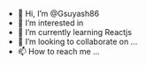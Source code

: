 - 👋 Hi, I’m @Gsuyash86
- 👀 I’m interested in 
- 🌱 I’m currently learning Reactjs
- 💞️ I’m looking to collaborate on ...
- 📫 How to reach me ...

<!---
Gsuyash86/Gsuyash86 is a ✨ special ✨ repository because its `README.md` (this file) appears on your GitHub profile.
You can click the Preview link to take a look at your changes.
--->
